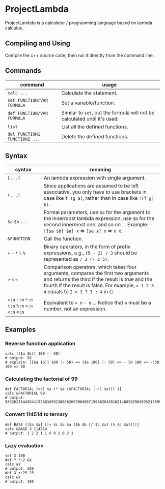 # ProjectLambda

ProjectLambda is a calculator / programming language based on lambda calculus.

## Compiling and Using

Compile the c++ source code, then run it directly from the command line.

## Commands

| command | usage |
| --- | --- |
| `calc ...` | Calculate the statement. |
| `set FUNCTION/VAR FORMULA` | Set a variable/function. |
| `def FUNCTION/VAR FORMULA` | Similar to `set`, but the formula will not be calculated until it's used. |
| `list` | List all the defined functions. |
| `del FUNCTION1 FUNCTION2 ...` | Delete the defined functions. |

## Syntax

| syntax | meaning |
| --- | --- |
| `[...]` | An lambda expression with single argument. |
| `(...)` | Since applications are assumed to be left associative, you only have to use brackets in case like `f (g a)`, rather than in case like `((f g) b)`. |
| `$a` `$b` `...` | Formal parameters, use `$a` for the argument to the innermost lambda expression, use `$b` for the second innermost one, and so on ... Example: `[[$a $b] $a] x` => `[$a x] x` => `x x`. |
| `&FUNCTION` | Call the function. |
| `+` `-` `*` `\` `%` | Binary operators, in the form of prefix expressions, e.g., `(5 - 2) / 3` should be represented as `/ 3 (- 2 5)`. |
| `>` `<` `=` | Comparison operators, which takes four arguments, compares the first two arguments and returns the third if the result is true and the fourth if the result is false. For example, `> 1 2 3 4` equals to `2 > 1 ? 3 : 4` in C. |
| `+:n` `-:n` `*:n` `\:n` `%:n` `>:n` `<:n` `=:n` | Equivalent to `+ n` `- n` ... Notice that `n` must be a number, not an expression. |

## Examples

### Reverse function application

```
calc [[$a $b]] 100 (- 50)
# output: 50
# explain: [[$a $b]] 100 (- 50) => [$a 100] (- 50) => - 50 100 => -:50 100 => 50
```

### Calculating the factorial of 99

```
def FACTORIAL [>:1 $a (* $a (&FACTORIAL (-:1 $a))) 1]
calc &FACTORIAL 99
# output: 933262154439441526816992388562667004907159682643816214685929638952175999932299156089414639761565182862536979208272237582511852109168640000000000000000000000
```

### Convert 114514 to ternary

```
def BASE [[$a $a] [[< $c $a $a ($b $b (/ $c $a) (% $c $a))]]]
calc &BASE 3 114514
# output: 1 2 2 1 1 0 0 2 0 2 1
```

### Lazy evaluation

```
set X 100
def Y *:2 &X
calc &Y
# output: 200
def X +:25 25
calc &Y
# output: 100
```
